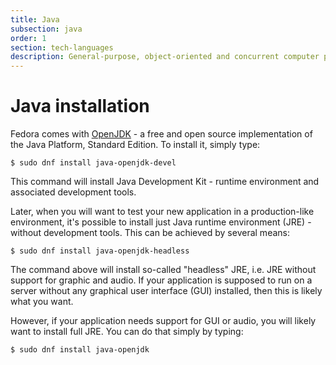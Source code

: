 ```yaml
---
title: Java
subsection: java
order: 1
section: tech-languages
description: General-purpose, object-oriented and concurrent computer programming language.
---
```


# Java installation

Fedora comes with [OpenJDK](https://openjdk.java.net/) - a free and open source implementation of the Java Platform, Standard Edition. To install it, simply type:

```
$ sudo dnf install java-openjdk-devel
```

This command will install Java Development Kit - runtime environment and associated development tools.

Later, when you will want to test your new application in a production-like environment, it's possible to install just Java runtime environment (JRE) - without development tools. This can be achieved by several means:

```
$ sudo dnf install java-openjdk-headless
```

The command above will install so-called "headless" JRE, i.e. JRE without support for graphic and audio. If your application is supposed to run on a server without any graphical user interface (GUI) installed, then this is likely what you want.

However, if your application needs support for GUI or audio, you will likely want to install full JRE. You can do that simply by typing:

```
$ sudo dnf install java-openjdk
```

<!-- TODO: add section about installing JDK from 3rd parties + how to switch between them -->
